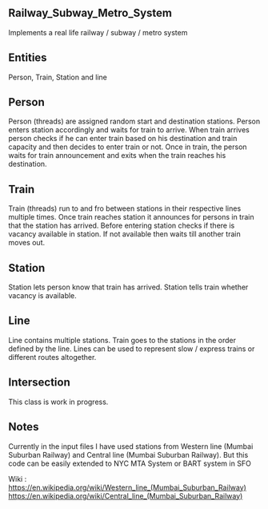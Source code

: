 ## Railway_Subway_Metro_System

Implements a real life railway / subway / metro system

## Entities

Person, Train, Station and line

## Person

Person (threads) are assigned random start and destination stations. Person enters station accordingly and waits for train to arrive. 
When train arrives person checks if he can enter train based on his destination and train capacity and then decides to enter train or not.
Once in train, the person waits for train announcement and exits when the train reaches his destination.

## Train

Train (threads) run to and fro between stations in their respective lines multiple times. Once train reaches station it announces for persons in train that the station has arrived. Before entering station checks if there is vacancy available in station. If not available then waits till another train moves out.

## Station

Station lets person know that train has arrived. Station tells train whether vacancy is available.

## Line

Line contains multiple stations. Train goes to the stations in the order defined by the line. Lines can be used to represent slow / express trains or different routes altogether.

## Intersection

This class is work in progress.

## Notes

Currently in the input files I have used stations from Western line (Mumbai Suburban Railway) and Central line (Mumbai Suburban Railway).
But this code can be easily extended to NYC MTA System or BART system in SFO

Wiki :
https://en.wikipedia.org/wiki/Western_line_(Mumbai_Suburban_Railway)
https://en.wikipedia.org/wiki/Central_line_(Mumbai_Suburban_Railway)
